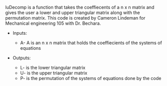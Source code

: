 luDecomp is a function that takes the coeffiecents of a n x n matrix and gives the user a lower and upper triangular matrix along with the permutation matrix. This code is created by Cameron Lindeman for Mechanical engineering 105 with Dr. Bechara.
* Inputs:
  * A- A is an n x n matrix that holds the coeffiecients of the systems of equations
  
* Outputs:
  * L-  is the lower triangular matrix
  * U-  is the upper triangular matrix
  * P-  is the permutation of the systems of equations done by the code

